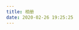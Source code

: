 ```yaml
---
title: 相册
date: 2020-02-26 19:25:25
---
```


<div class="gallery-group-main">

[comment]: <> ({% galleryGroup '壁紙' '收藏的一些壁紙' '/gallery/wallpaper' https://i.loli.net/2019/11/10/T7Mu8Aod3egmC4Q.png %})

[comment]: <> ({% galleryGroup '美食' '我做的一些美食' '/gallery/cate' https://i.loli.net/2019/03/18/5c8f52858f7e5.jpg %})

[comment]: <> ({% galleryGroup '假日' '公司放假通知海报' '/gallery/holiday' https://s2.ax1x.com/2020/02/27/3dibpn.jpg %})

[comment]: <> ({% galleryGroup '画画' '我家妹子的游戏原画' '/gallery/cg' https://hwy-figure-bed.oss-cn-hangzhou.aliyuncs.com/image/20200706104231.jpg %})

</div>